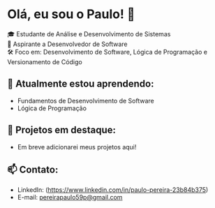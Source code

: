 # Olá, eu sou o Paulo! 👋

🎓 Estudante de Análise e Desenvolvimento de Sistemas  
🚀 Aspirante a Desenvolvedor de Software  
🛠️ Foco em: Desenvolvimento de Software, Lógica de Programação e Versionamento de Código

## 🌱 Atualmente estou aprendendo:
- Fundamentos de Desenvolvimento de Software
- Lógica de Programação

## 📌 Projetos em destaque:
- Em breve adicionarei meus projetos aqui!

## 📫 Contato:
- LinkedIn: (https://www.linkedin.com/in/paulo-pereira-23b84b375)
- E-mail: pereirapaulo59p@gmail.com
